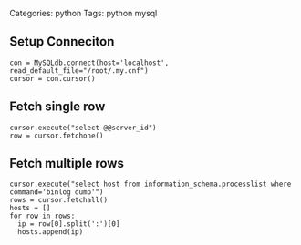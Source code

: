 Categories: python
Tags: python
      mysql

## Setup Conneciton

    con = MySQLdb.connect(host='localhost', read_default_file="/root/.my.cnf")
    cursor = con.cursor()

## Fetch single row

    cursor.execute("select @@server_id")
    row = cursor.fetchone()

## Fetch multiple rows

    cursor.execute("select host from information_schema.processlist where command='binlog dump'")
    rows = cursor.fetchall()
    hosts = []
    for row in rows:
      ip = row[0].split(':')[0]
      hosts.append(ip)
